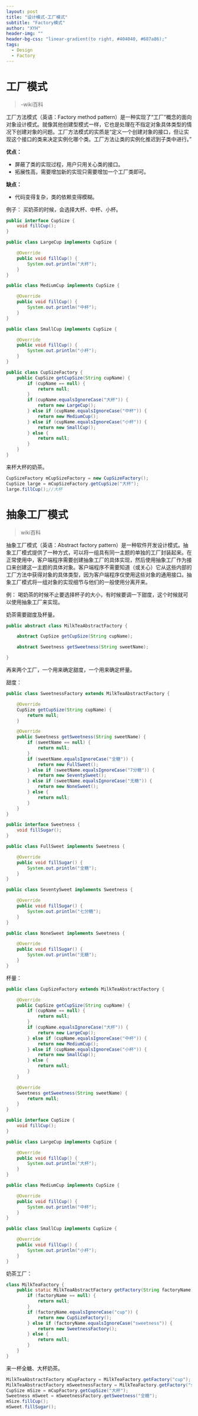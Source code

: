 ```yaml
---
layout: post
title: "设计模式-工厂模式"
subtitle: "Factory模式"
author: "XYH"
header-img: ""
header-bg-css: "linear-gradient(to right, #404040, #687a86);"
tags: 
  - Design
  - Factory
---
```


# 工厂模式

> -wiki百科

工厂方法模式（英语：Factory method pattern）是一种实现了“工厂”概念的面向对象设计模式。就像其他创建型模式一样，它也是处理在不指定对象具体类型的情况下创建对象的问题。工厂方法模式的实质是“定义一个创建对象的接口，但让实现这个接口的类来决定实例化哪个类。工厂方法让类的实例化推迟到子类中进行。”


**优点：**
* 屏蔽了类的实现过程，用户只用关心类的接口。
* 拓展性高，需要增加新的实现只需要增加一个工厂类即可。

**缺点：**
* 代码变得复杂，类的依赖变得模糊。

例子：
买奶茶的时候，会选择大杯、中杯、小杯。


```java
public interface CupSize {
    void fillCup();
}

public class LargeCup implements CupSize {

    @Override
    public void fillCup() {
        System.out.println("大杯");
    }
}

public class MediumCup implements CupSize {

    @Override
    public void fillCup() {
        System.out.println("中杯");
    }
}

public class SmallCup implements CupSize {

    @Override
    public void fillCup() {
        System.out.println("小杯");
    }
}

public class CupSizeFactory {
    public CupSize getCupSize(String cupName) {
        if (cupName == null) {
            return null;
        }
        if (cupName.equalsIgnoreCase("大杯")) {
            return new LargeCup();
        } else if (cupName.equalsIgnoreCase("中杯")) {
            return new MediumCup();
        } else if (cupName.equalsIgnoreCase("小杯")) {
            return new SmallCup();
        } else {
            return null;
        }
    }
}
```

来杯大杯的奶茶。


```java
CupSizeFactory mCupSizeFactory = new CupSizeFactory();
CupSize large = mCupSizeFactory.getCupSize("大杯");
large.fillCup();//大杯
```

# 抽象工厂模式

> wiki百科

抽象工厂模式（英语：Abstract factory pattern）是一种软件开发设计模式。抽象工厂模式提供了一种方式，可以将一组具有同一主题的单独的工厂封装起来。在正常使用中，客户端程序需要创建抽象工厂的具体实现，然后使用抽象工厂作为接口来创建这一主题的具体对象。客户端程序不需要知道（或关心）它从这些内部的工厂方法中获得对象的具体类型，因为客户端程序仅使用这些对象的通用接口。抽象工厂模式将一组对象的实现细节与他们的一般使用分离开来。

例：
喝奶茶的时候不止要选择杯子的大小，有时候要调一下甜度，这个时候就可以使用抽象工厂来实现。

奶茶需要甜度及杯量。

```java
public abstract class MilkTeaAbstractFactory {

    abstract CupSize getCupSize(String cupName);

    abstract Sweetness getSweetness(String sweetName);

}
```

再来两个工厂，一个用来确定甜度，一个用来确定杯量。

甜度：

```java
public class SweetnessFactory extends MilkTeaAbstractFactory {

    @Override
    CupSize getCupSize(String cupName) {
        return null;
    }

    @Override
    public Sweetness getSweetness(String sweetName) {
        if (sweetName == null) {
            return null;
        }
        if (sweetName.equalsIgnoreCase("全糖")) {
            return new FullSweet();
        } else if (sweetName.equalsIgnoreCase("7分糖")) {
            return new SeventySweet();
        } else if (sweetName.equalsIgnoreCase("无糖")) {
            return new NoneSweet();
        } else {
            return null;
        }
    }
}

public interface Sweetness {
    void fillSugar();
}

public class FullSweet implements Sweetness {

    @Override
    public void fillSugar() {
        System.out.println("全糖");
    }
}

public class SeventySweet implements Sweetness {

    @Override
    public void fillSugar() {
        System.out.println("七分糖");
    }
}

public class NoneSweet implements Sweetness {

    @Override
    public void fillSugar() {
        System.out.println("无糖");
    }
}
```

杯量：

```java
public class CupSizeFactory extends MilkTeaAbstractFactory {

    @Override
    public CupSize getCupSize(String cupName) {
        if (cupName == null) {
            return null;
        }
        if (cupName.equalsIgnoreCase("大杯")) {
            return new LargeCup();
        } else if (cupName.equalsIgnoreCase("中杯")) {
            return new MediumCup();
        } else if (cupName.equalsIgnoreCase("小杯")) {
            return new SmallCup();
        } else {
            return null;
        }
    }

    @Override
    Sweetness getSweetness(String sweetName) {
        return null;
    }
}

public interface CupSize {
    void fillCup();
}

public class LargeCup implements CupSize {

    @Override
    public void fillCup() {
        System.out.println("大杯");
    }
}

public class MediumCup implements CupSize {

    @Override
    public void fillCup() {
        System.out.println("中杯");
    }
}

public class SmallCup implements CupSize {

    @Override
    public void fillCup() {
        System.out.println("小杯");
    }
}

```

奶茶工厂：

```java
class MilkTeaFactory {
    public static MilkTeaAbstractFactory getFactory(String factoryName) {
        if (factoryName == null) {
            return null;
        }
        if (factoryName.equalsIgnoreCase("cup")) {
            return new CupSizeFactory();
        } else if (factoryName.equalsIgnoreCase("sweetness")) {
            return new SweetnessFactory();
        } else {
            return null;
        }
    }
}
```

来一杯全糖、大杯奶茶。

```java
MilkTeaAbstractFactory mCupFactory = MilkTeaFactory.getFactory("cup");
MilkTeaAbstractFactory mSweetnessFactory = MilkTeaFactory.getFactory("sweetness");
CupSize mSize = mCupFactory.getCupSize("大杯");
Sweetness mSweet = mSweetnessFactory.getSweetness("全糖");
mSize.fillCup();
mSweet.fillSugar();
```